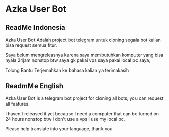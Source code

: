 # Azka User Bot

## ReadMe Indonesia
Azka User Bot Adalah project bot telegram untuk cloning segala bot kalian bisa request semua fitur.

Saya belum mengreleasnya karena saya membutuhkan komputer yang bisa nyala 24jam nonstop btw saya gk pakai vps saya pakai local pc saya,

Tolong Bantu Terjemahkan ke bahasa kalian ya terimakasih

## ReadmMe English

Azka User Bot is a telegram bot project for cloning all bots, you can request all features.

I haven't released it yet because I need a computer that can be turned on 24 hours nonstop btw I don't use a vps I use my local pc,

Please help translate into your language, thank you
